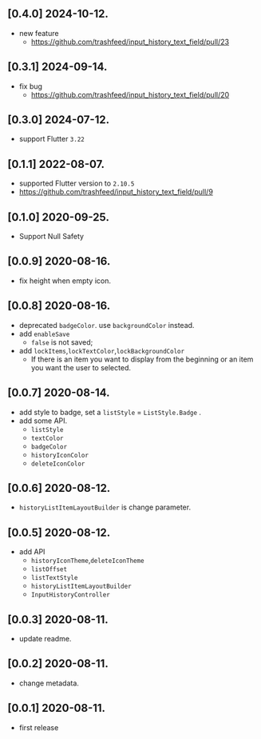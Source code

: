 ## [0.4.0] 2024-10-12.
- new feature
  - https://github.com/trashfeed/input_history_text_field/pull/23

## [0.3.1] 2024-09-14.
- fix bug
  - https://github.com/trashfeed/input_history_text_field/pull/20

## [0.3.0] 2024-07-12.
- support Flutter `3.22`

## [0.1.1] 2022-08-07.
- supported Flutter version to `2.10.5`
- https://github.com/trashfeed/input_history_text_field/pull/9

## [0.1.0] 2020-09-25.
- Support Null Safety

## [0.0.9] 2020-08-16.
- fix height when empty icon.

## [0.0.8] 2020-08-16.
- deprecated `badgeColor`. use `backgroundColor` instead.
- add `enableSave`
  - `false` is not saved;
- add `lockItems`,`lockTextColor`,`lockBackgroundColor`
  - If there is an item you want to display from the beginning or an item you want the user to selected.

## [0.0.7] 2020-08-14.
- add style to badge, set a `listStyle` = `ListStyle.Badge` .
- add some API.
  - `listStyle`
  - `textColor`
  - `badgeColor`
  - `historyIconColor`
  - `deleteIconColor`


## [0.0.6] 2020-08-12.
- `historyListItemLayoutBuilder` is change parameter.

## [0.0.5] 2020-08-12.

* add API
  *  `historyIconTheme`,`deleteIconTheme`
  *  `listOffset`
  *  `listTextStyle`
  *  `historyListItemLayoutBuilder`
  *   `InputHistoryController`

## [0.0.3] 2020-08-11.

* update readme.

## [0.0.2] 2020-08-11.

* change metadata.

## [0.0.1] 2020-08-11.

* first release
